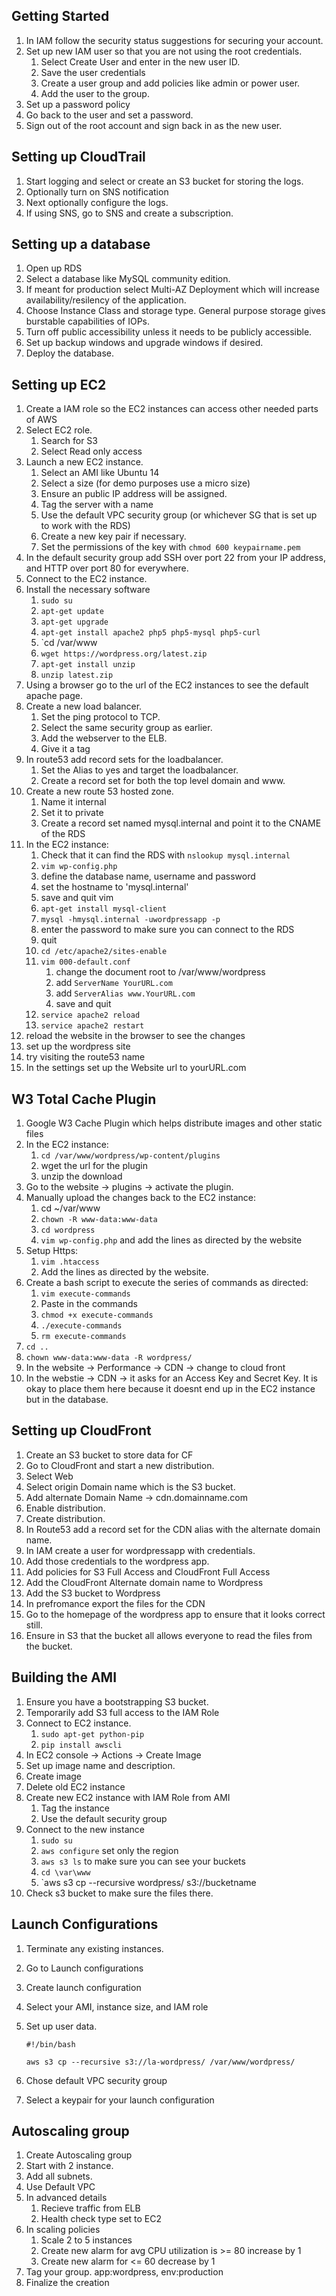 ## Getting Started
1. In IAM follow the security status suggestions for securing your account.
1. Set up new IAM user so that you are not using the root credentials.
    1. Select Create User and enter in the new user ID.
    1. Save the user credentials
    1. Create a user group and add policies like admin or power user.
    1. Add the user to the group.
1. Set up a password policy
1. Go back to the user and set a password.
1. Sign out of the root account and sign back in as the new user.

## Setting up CloudTrail
1. Start logging and select or create an S3 bucket for storing the logs.
1. Optionally turn on SNS notification
1. Next optionally configure the logs.
1. If using SNS, go to SNS and create a subscription.

## Setting up a database
1. Open up RDS
1. Select a database like MySQL community edition.
1. If meant for production select Multi-AZ Deployment which will increase availability/resilency of the application.
1. Choose Instance Class and storage type. General purpose storage gives burstable capabilities of IOPs.
1. Turn off public accessibility unless it needs to be publicly accessible.
1. Set up backup windows and upgrade windows if desired.
1. Deploy the database.

## Setting up EC2
1. Create a IAM role so the EC2 instances can access other needed parts of AWS 
1. Select EC2 role.
    1. Search for S3
    1. Select Read only access
1. Launch a new EC2 instance.
    1. Select an AMI like Ubuntu 14
    1. Select a size (for demo purposes use a micro size)
    1. Ensure an public IP address will be assigned.
    1. Tag the server with a name
    1. Use the default VPC security group (or whichever SG that is set up to work with the RDS)
    1. Create a new key pair if necessary.
    1. Set the permissions of the key with `chmod 600 keypairname.pem`
1. In the default security group add SSH over port 22 from your IP address, and HTTP over port 80 for everywhere.
1. Connect to the EC2 instance.
1. Install the necessary software
    1. `sudo su`
    1. `apt-get update`
    1. `apt-get upgrade`
    1. `apt-get install apache2 php5 php5-mysql php5-curl`
    1. `cd /var/www
    1. `wget https://wordpress.org/latest.zip`
    1. `apt-get install unzip`
    1. `unzip latest.zip`
1. Using a browser go to the url of the EC2 instances to see the default apache page.
1. Create a new load balancer.
    1. Set the ping protocol to TCP.
    1. Select the same security group as earlier.
    1. Add the webserver to the ELB.
    1. Give it a tag
1. In route53 add record sets for the loadbalancer. 
    1. Set the Alias to yes and target the loadbalancer.
    1. Create a record set for both the top level domain and www.
1. Create a new route 53 hosted zone.
    1. Name it internal
    1. Set it to private
    1. Create a record set named mysql.internal and point it to the CNAME of the RDS
1. In the EC2 instance:
    1. Check that it can find the RDS with `nslookup mysql.internal`
    1. `vim wp-config.php`
    1. define the database name, username and password
    1. set the hostname to 'mysql.internal'
    1. save and quit vim
    1. `apt-get install mysql-client`
    1. `mysql -hmysql.internal -uwordpressapp -p`
    1. enter the password to make sure you can connect to the RDS
    1. quit
    1. `cd /etc/apache2/sites-enable`
    1. `vim 000-default.conf`
        1. change the document root to /var/www/wordpress
        1. add `ServerName YourURL.com`
        1. add `ServerAlias www.YourURL.com`
        1. save and quit
    1. `service apache2 reload`
    1. `service apache2 restart`
1. reload the website in the browser to see the changes
1. set up the wordpress site
1. try visiting the route53 name
1. In the settings set up the Website url to yourURL.com

## W3 Total Cache Plugin
1. Google W3 Cache Plugin which helps distribute images and other static files
1. In the EC2 instance:
    1. `cd /var/www/wordpress/wp-content/plugins`
    1. wget the url for the plugin
    1. unzip the download
1. Go to the website -> plugins -> activate the plugin.
1. Manually upload the changes back to the EC2 instance:
    1. cd ~/var/www
    1. `chown -R www-data:www-data`
    1. `cd wordpress`
    1. `vim wp-config.php` and add the lines as directed by the website
1. Setup Https:
    1. `vim .htaccess`
    1. Add the lines as directed by the website.
1. Create a bash script to execute the series of commands as directed:
    1. `vim execute-commands`
    1. Paste in the commands
    1. `chmod +x execute-commands`
    1. `./execute-commands`
    1. `rm execute-commands`
1. `cd ..`
1. `chown www-data:www-data -R wordpress/`
1. In the website -> Performance -> CDN -> change to cloud front
1. In the webstie -> CDN -> it asks for an Access Key and Secret Key. It is okay to place them here because it doesnt end up in the EC2 instance but in the database. 

## Setting up CloudFront
1. Create an S3 bucket to store data for CF
1. Go to CloudFront and start a new distribution.
1. Select Web
1. Select origin Domain name which is the S3 bucket.
1. Add alternate Domain Name -> cdn.domainname.com
1. Enable distribution.
1. Create distribution.
1. In Route53 add a record set for the CDN alias with the alternate domain name.
1. In IAM create a user for wordpressapp with credentials.
1. Add those credentials to the wordpress app.
1. Add policies for S3 Full Access and CloudFront Full Access
1. Add the CloudFront Alternate domain name to Wordpress
1. Add the S3 bucket to Wordpress
1. In prefromance export the files for the CDN
1. Go to the homepage of the wordpress app to ensure that it looks correct still.
1. Ensure in S3 that the bucket all allows everyone to read the files from the bucket.

## Building the AMI
1. Ensure you have a bootstrapping S3 bucket.
1. Temporarily add S3 full access to the IAM Role
1. Connect to EC2 instance.
    1. `sudo apt-get python-pip`
    1. `pip install awscli`
1. In EC2 console -> Actions -> Create Image
1. Set up image name and description.
1. Create image
1. Delete old EC2 instance
1. Create new EC2 instance with IAM Role from AMI
    1. Tag the instance
    1. Use the default security group
1. Connect to the new instance
    1. `sudo su`
    1. `aws configure` set only the region
    1. `aws s3 ls` to make sure you can see your buckets
    1. `cd \var\www`
    1. `aws s3 cp --recursive wordpress/ s3://bucketname
1. Check s3 bucket to make sure the files there.

## Launch Configurations
1. Terminate any existing instances.
1. Go to Launch configurations 
1. Create launch configuration
1. Select your AMI, instance size, and IAM role
1. Set up user data.
   
   `#!/bin/bash`
   
   `aws s3 cp --recursive s3://la-wordpress/ /var/www/wordpress/`
1. Chose default VPC security group
1. Select a keypair for your launch configuration


## Autoscaling group
1. Create Autoscaling group
1. Start with 2 instance.
1. Add all subnets.
1. Use Default VPC
1. In advanced details
    1. Recieve traffic from ELB
    1. Health check type set to EC2
1. In scaling policies
    1. Scale 2 to 5 instances
    1. Create new alarm for avg CPU utilization is >= 80 increase by 1
    1. Create new alarm for <= 60 decrease by 1
1. Tag your group. app:wordpress, env:production
1. Finalize the creation


